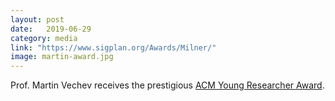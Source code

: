 ```yaml
---
layout: post
date:   2019-06-29
category: media
link: "https://www.sigplan.org/Awards/Milner/"
image: martin-award.jpg
---
```


Prof. Martin Vechev receives the prestigious [ACM Young Researcher Award](https://www.sigplan.org/Awards/Milner/).
